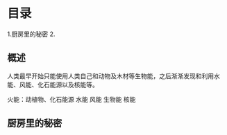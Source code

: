 # 目录
1.厨房里的秘密
2.


## 概述
人类最早开始只能使用人类自己和动物及木材等生物能，之后渐渐发现和利用水能、风能、化石能源以及核能等。

火能：动植物、化石能源
水能
风能
生物能
核能

## 厨房里的秘密

